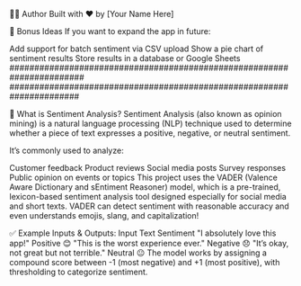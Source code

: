 👩‍💻 Author
Built with ❤️ by [Your Name Here]

🏁 Bonus Ideas
If you want to expand the app in future:

Add support for batch sentiment via CSV upload
Show a pie chart of sentiment results
Store results in a database or Google Sheets
####################################################################### ######################################################################

🧠 What is Sentiment Analysis?
Sentiment Analysis (also known as opinion mining) is a natural language processing (NLP) technique used to determine whether a piece of text expresses a positive, negative, or neutral sentiment.

It’s commonly used to analyze:

Customer feedback
Product reviews
Social media posts
Survey responses
Public opinion on events or topics
This project uses the VADER (Valence Aware Dictionary and sEntiment Reasoner) model, which is a pre-trained, lexicon-based sentiment analysis tool designed especially for social media and short texts. VADER can detect sentiment with reasonable accuracy and even understands emojis, slang, and capitalization!

✅ Example Inputs & Outputs:
Input Text	Sentiment
"I absolutely love this app!"	Positive 😊
"This is the worst experience ever."	Negative 😞
"It’s okay, not great but not terrible."	Neutral 😐
The model works by assigning a compound score between -1 (most negative) and +1 (most positive), with thresholding to categorize sentiment.

